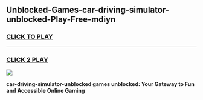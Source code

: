 
## Unblocked-Games-car-driving-simulator-unblocked-Play-Free-mdiyn
<h3>
<a href="https://premium76.site?title=car-driving-simulator-unblocked&ref=18A1">CLICK TO PLAY</a></h3>
<hr>

<h3>
<a href="https://premium76.site?title=car-driving-simulator-unblocked&ref=18A1">CLICK 2 PLAY</a>
  
</h3>

<a href="https://premium76.site?title=car-driving-simulator-unblocked&ref=18A1"><img src="https://clearcache.store/games.png"></a>


**car-driving-simulator-unblocked games unblocked: Your Gateway to Fun and Accessible Online Gaming**
